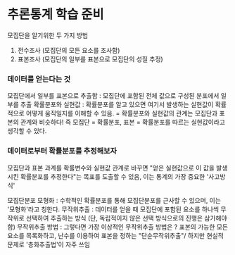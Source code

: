 # 추론통계 학습 준비

모집단을 알기위한 두 가지 방법
1. 전수조사 (모집단의 모든 요소를 조사함)
2. 표본조사 (모집단의 일부를 표본으로 모집단의 성질 추정)

### 데이터를 얻는다는 것

모집단에서 일부를 표본으로 추출함 : 모집단에 포함된 전체 값으로 구성된 분포에서 일부를 추출
확률분포와 실현값 : 확률분포를 알고 있으면 여기서 발생하는 실현값이 확률적으로 어떻게 움직일지를 이해할 수 있음. = 확률분포와 실현값의 관계는 모집단과 표본의 관계와 비슷하다!
즉 모집단 = 확률분포, 표본 = 확률분포를 따르는 실현값이라고 생각할 수 있다.

### 데이터로부터 확률분포를 추정해보자

모집단과 표본 과계를 확률변수와 실현값 관계로 바꾸면 "얻은 실현값으로 이 값을 발생시킨 확률분포를 추정한다"는 목표를 도출할 수 있음, 이는 통계의 가장 중요한 '사고방식'

모집단분포 모형화  : 수학적인 확률분포를 통해 모집단분포를 근사할 수 있으며, 이는 '모형화'라고 칭한다. 
무작위추출 : 데이터를 얻을 때 모집단에 포함된 요소를 하나씩 무작위로 선택하여 추출하는 방식 (단, 독립적이지 않은 선택 방식으로의 진행은 삼가해야함)
무작위추출 방법 : 그렇다면 가장 이상적인 무작위추출 방법은 ? 표본의 가능한 모든 요소를 목록화하고, 난수를 이용하여 표본을 정하는 "단순무작위추출"/ 하지만 현실적 문제로 '층화추출법'이 자주 쓰임
